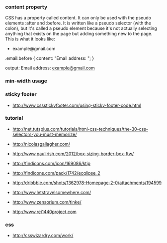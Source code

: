 ### content property

CSS has a property called content. It can only be used with the pseudo
elements :after and :before. It is written like a pseudo selector (with the
colon), but it's called a pseudo element because it's not actually selecting
anything that exists on the page but adding something new to the page. This is
what it looks like:

  <ul>
  <li class="email">example@gmail.com</li>
  </ul>

  .email:before { content: "Email address: "; }

  output: Email address: example@gmail.com

### min-width usage

### sticky footer

* http://www.cssstickyfooter.com/using-sticky-footer-code.html

### tutorial

* http://net.tutsplus.com/tutorials/html-css-techniques/the-30-css-selectors-you-must-memorize/

* http://nicolasgallagher.com/

* http://www.paulirish.com/2012/box-sizing-border-box-ftw/

* http://findicons.com/icon/169086/ktip

* http://findicons.com/pack/1742/ecqlipse_2

* http://dribbble.com/shots/1362978-Homepage-2-0/attachments/194599

* http://www.letstravelsomewhere.com/

* http://www.zensorium.com/tinke/

* http://www.rei1440project.com

### css

* http://csswizardry.com/work/

